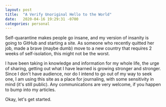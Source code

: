 ```yaml
---
layout: post
title:  "A Verify Unoriginal Hello to the World"
date:   2020-04-16 19:29:31 -0700
categories: personal
---
```

Self-quarantine makes people go insane, and my version of insanity is going to GitHub and starting a site. As someone who recently quitted her job, made a brave (maybe dumb) move to a new country that requires 2 weeks of self-isolation, this might not be the worst.

I have been taking in knowledge and information for my whole life, the urge of sharing, getting out what I have learned is growing stronger and stronger. Since I don't have audience, nor do I intend to go out of my way to seek one, I am using this site as a place for journaling, with some sensitivity in mind (it's still public). Any communications are very welcome, if you happen to bump into my articles. 

Okay, let's get started.
